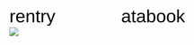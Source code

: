 <a href="https://rentry.co/guys"><img src="https://github.com/junkshot/junkshot/blob/520d40ab013d62b9d2cf3f7e154529aaddcb0f7d/rentry.svg" /></a> ⠀⠀⠀⠀⠀⠀⠀⠀⠀⠀⠀<a href="https://fun.atabook.org/"><img src="https://github.com/junkshot/junkshot/blob/520d40ab013d62b9d2cf3f7e154529aaddcb0f7d/atabook.svg"></a>
<br /><img src="https://github.com/user-attachments/assets/244bae62-8580-48ee-936d-e48ac89d91bf" width="200" height="auto" />
